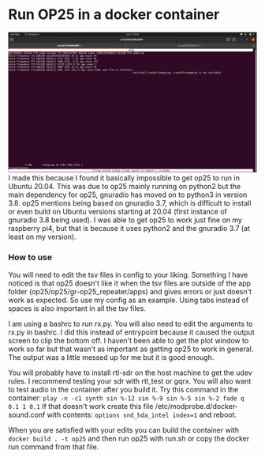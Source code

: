 # Run OP25 in a docker container
![op25-docker](https://github.com/hestela/op25-docker/blob/master/screenshot.png?raw=true)
I made this because I found it basically impossible to get op25 to run in Ubuntu 20.04.
This was due to op25 mainly running on python2 but the main dependency for op25,
gnuradio has moved on to python3 in version 3.8.
op25 mentions being based on gnuradio 3.7, which is difficult to install
or even build on Ubuntu versions starting at 20.04
(first instance of gnuradio 3.8 being used).
I was able to get op25 to work just fine on my raspberry pi4,
but that is because it uses python2 and the gnuradio 3.7 (at least on my version).

### How to use
You will need to edit the tsv files in config to your liking.
Something I have noticed is that op25 doesn't like it when the tsv files are
outside of the app folder (op25/op25/gr-op25_repeater/apps) and gives errors
or just doesn't work as expected. So use my config as an example.
Using tabs instead of spaces is also important in all the tsv files.

I am using a bashrc to run rx.py. You will also need to edit the arguments to rx.py in bashrc.
I did this instead of entrypoint because it caused the output screen to clip the bottom off.
I haven't been able to get the plot window to work so far but that wasn't as important
as getting op25 to work in general. The output was a little messed up for me but
it is good enough.

You will probably have to install rtl-sdr on the host machine to get the udev rules.
I recommend testing your sdr with rtl_test or gqrx.
You will also want to test audio in the container after you build it.
Try this command in the container:
`play -n -c1 synth sin %-12 sin %-9 sin %-5 sin %-2 fade q 0.1 1 0.1`
If that doesn't work create this file /etc/modprobe.d/docker-sound.conf with contents:
`options snd_hda_intel index=1`
 and reboot.

When you are satisfied with your edits you can build the container with `docker build . -t op25` and then run op25 with run.sh or copy the docker run command from that file.
